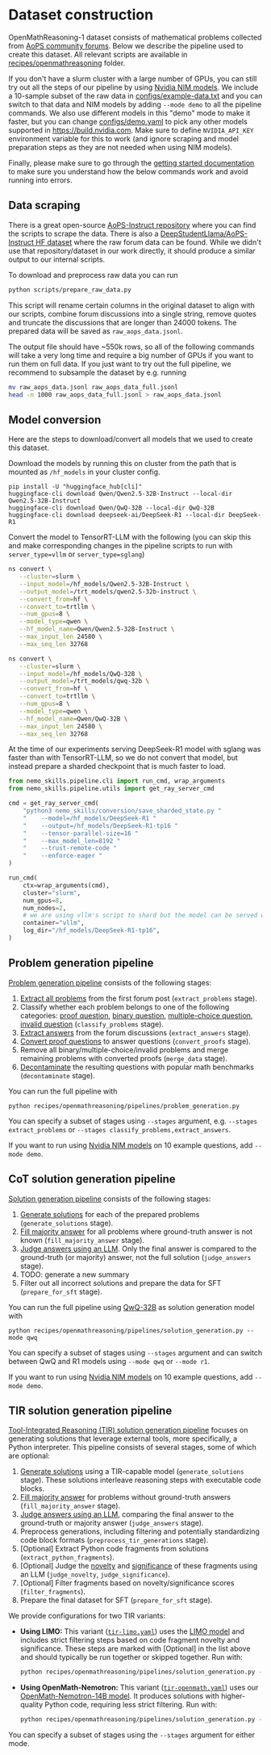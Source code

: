 # Dataset construction

OpenMathReasoning-1 dataset consists of mathematical problems collected from [AoPS community forums](https://artofproblemsolving.com/community). Below we describe the pipeline used to create this dataset. All relevant scripts are available in
[recipes/openmathreasoning](https://github.com/NVIDIA/NeMo-Skills/tree/main/recipes/openmathreasoning) folder.

If you don't have a slurm cluster with a large number of GPUs,
you can still try out all the steps of our pipeline by using [Nvidia NIM models](https://build.nvidia.com/). We include
a 10-sample subset of the raw data in [configs/example-data.txt](https://github.com/NVIDIA/NeMo-Skills/tree/main/recipes/openmathreasoning/configs/example-data.txt) and you can
switch to that data and NIM models by adding `--mode demo` to all the pipeline commands. We also use different models
in this "demo" mode to make it faster, but you can change [configs/demo.yaml](https://github.com/NVIDIA/NeMo-Skills/tree/main/recipes/openmathreasoning/configs/demo.yaml) to pick
any other models supported in https://build.nvidia.com. Make sure to define `NVIDIA_API_KEY` environment variable for this to work
(and ignore scraping and model preparation steps as they are not needed when using NIM models).

Finally, please make sure to go through the
[getting started documentation](../basics/index.md) to make sure you understand how the below commands
work and avoid running into errors.


## Data scraping

There is a great open-source [AoPS-Instruct repository](https://github.com/dsl-lab/aops) where you can find the scripts to scrape
the data. There is also a [DeepStudentLlama/AoPS-Instruct HF dataset](https://huggingface.co/datasets/DeepStudentLlama/AoPS-Instruct) where the raw forum data can be found.
While we didn't use that repository/dataset in our work directly, it should produce a similar output to our internal scripts.

To download and preprocess raw data you can run

```bash
python scripts/prepare_raw_data.py
```

This script will rename certain columns in the original dataset to align with our scripts, combine forum discussions into
a single string, remove quotes and truncate the discussions that are longer than 24000 tokens. The prepared data will be
saved as `raw_aops_data.jsonl`.

The output file should have ~550k rows, so all of the following commands will take a very long time and require a big
number of GPUs if you want to run them on full data. If you just want to try out the full pipeline, we recommend to subsample
the dataset by e.g. running

```bash
mv raw_aops_data.jsonl raw_aops_data_full.jsonl
head -n 1000 raw_aops_data_full.jsonl > raw_aops_data.jsonl
```

## Model conversion

Here are the steps to download/convert all models that we used to create this dataset.

Download the models by running this on cluster from the path that is mounted as `/hf_models` in your cluster config.
```
pip install -U "huggingface_hub[cli]"
huggingface-cli download Qwen/Qwen2.5-32B-Instruct --local-dir Qwen2.5-32B-Instruct
huggingface-cli download Qwen/QwQ-32B --local-dir QwQ-32B
huggingface-cli download deepseek-ai/DeepSeek-R1 --local-dir DeepSeek-R1
```

Convert the model to TensorRT-LLM with the following (you can skip this and make corresponding changes in the pipeline
scripts to run with `server_type=vllm` or `server_type=sglang`)

```bash
ns convert \
   --cluster=slurm \
   --input_model=/hf_models/Qwen2.5-32B-Instruct \
   --output_model=/trt_models/qwen2.5-32b-instruct \
   --convert_from=hf \
   --convert_to=trtllm \
   --num_gpus=8 \
   --model_type=qwen \
   --hf_model_name=Qwen/Qwen2.5-32B-Instruct \
   --max_input_len 24580 \
   --max_seq_len 32768

ns convert \
   --cluster=slurm \
   --input_model=/hf_models/QwQ-32B \
   --output_model=/trt_models/qwq-32b \
   --convert_from=hf \
   --convert_to=trtllm \
   --num_gpus=8 \
   --model_type=qwen \
   --hf_model_name=Qwen/QwQ-32B \
   --max_input_len 24580 \
   --max_seq_len 32768
```

At the time of our experiments serving DeepSeek-R1 model with sglang was faster than with TensorRT-LLM, so
we do not convert that model, but instead prepare a sharded checkpoint that is much faster to load.

```python
from nemo_skills.pipeline.cli import run_cmd, wrap_arguments
from nemo_skills.pipeline.utils import get_ray_server_cmd

cmd = get_ray_server_cmd(
    "python3 nemo_skills/conversion/save_sharded_state.py "
    "    --model=/hf_models/DeepSeek-R1 "
    "    --output=/hf_models/DeepSeek-R1-tp16 "
    "    --tensor-parallel-size=16 "
    "    --max_model_len=8192 "
    "    --trust-remote-code "
    "    --enforce-eager "
)

run_cmd(
    ctx=wrap_arguments(cmd),
    cluster="slurm",
    num_gpus=8,
    num_nodes=2,
    # we are using vllm's script to shard but the model can be served with sglang
    container="vllm",
    log_dir="/hf_models/DeepSeek-R1-tp16",
)
```

## Problem generation pipeline

[Problem generation pipeline](https://github.com/NVIDIA/NeMo-Skills/tree/main/recipes/openmathreasoning/pipelines/problem_generation.py)
consists of the following stages:

1. [Extract all problems](https://github.com/NVIDIA/NeMo-Skills/tree/main/recipes/openmathreasoning/prompts/extract-problems.yaml)
   from the first forum post (`extract_problems` stage).
2. Classify whether each problem belongs to one of the following categories:
   [proof question](https://github.com/NVIDIA/NeMo-Skills/tree/main/recipes/openmathreasoning/prompts/classify-if-proof.yaml),
   [binary question](https://github.com/NVIDIA/NeMo-Skills/tree/main/recipes/openmathreasoning/prompts/classify-if-binary.yaml),
   [multiple-choice question](https://github.com/NVIDIA/NeMo-Skills/tree/main/recipes/openmathreasoning/prompts/classify-if-mcq.yaml),
   [invalid question](https://github.com/NVIDIA/NeMo-Skills/tree/main/recipes/openmathreasoning/prompts/classify-if-invalid.yaml)
   (`classify_problems` stage).
3. [Extract answers](https://github.com/NVIDIA/NeMo-Skills/tree/main/recipes/openmathreasoning/prompts/extract-answers.yaml)
   from the forum discussions (`extract_answers` stage).
4. [Convert proof questions](https://github.com/NVIDIA/NeMo-Skills/tree/main/recipes/openmathreasoning/prompts/convert-proofs.yaml)
   to answer questions (`convert_proofs` stage).
5. Remove all binary/multiple-choice/invalid problems and merge remaining problems with converted proofs (`merge_data` stage).
6. [Decontaminate](../pipelines/decontamination.md) the resulting questions with popular math benchmarks (`decontaminate` stage).

You can run the full pipeline with

```
python recipes/openmathreasoning/pipelines/problem_generation.py
```

You can specify a subset of stages using `--stages` argument, e.g. `--stages extract_problems` or `--stages classify_problems,extract_answers`.

If you want to run using [Nvidia NIM models](https://build.nvidia.com/models) on 10 example questions, add `--mode demo`.


## CoT solution generation pipeline

[Solution generation pipeline](https://github.com/NVIDIA/NeMo-Skills/tree/main/recipes/openmathreasoning/pipelines/solution_generation.py)
consists of the following stages:

1. [Generate solutions](../pipelines/generation.md) for each of the prepared problems (`generate_solutions` stage).
2. [Fill majority answer](https://github.com/NVIDIA/NeMo-Skills/tree/main/nemo_skills/evaluation/aggregate_answers.py)
   for all problems where ground-truth answer is not known (`fill_majority_answer` stage).
3. [Judge answers using an LLM](../pipelines/llm-as-a-judge.md). Only the final answer is compared to the ground-truth (or majority)
   answer, not the full solution (`judge_answers` stage).
4. TODO: generate a new summary
5. Filter out all incorrect solutions and prepare the data for SFT (`prepare_for_sft` stage).


You can run the full pipeline using [QwQ-32B](https://huggingface.co/Qwen/QwQ-32B) as solution generation model with

```
python recipes/openmathreasoning/pipelines/solution_generation.py --mode qwq
```

You can specify a subset of stages using `--stages` argument and can switch between QwQ and R1 models using `--mode qwq` or `--mode r1`.

If you want to run using [Nvidia NIM models](https://build.nvidia.com/models) on 10 example questions, add `--mode demo`.

## TIR solution generation pipeline

[Tool-Integrated Reasoning (TIR) solution generation pipeline](https://github.com/NVIDIA/NeMo-Skills/tree/main/recipes/openmathreasoning/pipelines/solution_generation.py)
focuses on generating solutions that leverage external tools, more specifically, a Python interpreter. This pipeline consists of several stages, some of which are optional:

1.  [Generate solutions](../pipelines/generation.md) using a TIR-capable model (`generate_solutions` stage). These solutions interleave reasoning steps with executable code blocks.
2.  [Fill majority answer](https://github.com/NVIDIA/NeMo-Skills/tree/main/nemo_skills/evaluation/aggregate_answers.py)
    for problems without ground-truth answers (`fill_majority_answer` stage).
3.  [Judge answers using an LLM](../pipelines/llm-as-a-judge.md), comparing the final answer to the ground-truth or majority answer (`judge_answers` stage).
4.  Preprocess generations, including filtering and potentially standardizing code block formats (`preprocess_tir_generations` stage).
5.  [Optional] Extract Python code fragments from solutions (`extract_python_fragments`).
6.  [Optional] Judge the [novelty](https://github.com/NVIDIA/NeMo-Skills/tree/main/recipes/openmathreasoning/prompts/classify-tir-novelty.yaml) and [significance](https://github.com/NVIDIA/NeMo-Skills/tree/main/recipes/openmathreasoning/prompts/classify-tir-significance.yaml) of these fragments using an LLM (`judge_novelty`, `judge_significance`).
7.  [Optional] Filter fragments based on novelty/significance scores (`filter_fragments`).
8.  Prepare the final dataset for SFT (`prepare_for_sft` stage).

We provide configurations for two TIR variants:

*   **Using LIMO:** This variant ([`tir-limo.yaml`](https://github.com/NVIDIA/NeMo-Skills/tree/main/recipes/openmathreasoning/configs/solution_sdg/tir-limo.yaml)) uses the [LIMO model](https://huggingface.co/GAIR/LIMO) and includes strict filtering steps based on code fragment novelty and significance. These steps are marked with [Optional] in the list above and should typically be run together or skipped together. Run with:
    ```bash
    python recipes/openmathreasoning/pipelines/solution_generation.py --mode tir-limo
    ```
*   **Using OpenMath-Nemotron:** This variant ([`tir-openmath.yaml`](https://github.com/NVIDIA/NeMo-Skills/tree/main/recipes/openmathreasoning/configs/solution_sdg/tir-openmath.yaml)) uses our [OpenMath-Nemotron-14B model](https://huggingface.co/nvidia/OpenMath-Nemotron-14B). It produces solutions with higher-quality Python code, requiring less strict filtering. Run with:
    ```bash
    python recipes/openmathreasoning/pipelines/solution_generation.py --mode tir-openmath
    ```

You can specify a subset of stages using the `--stages` argument for either mode.